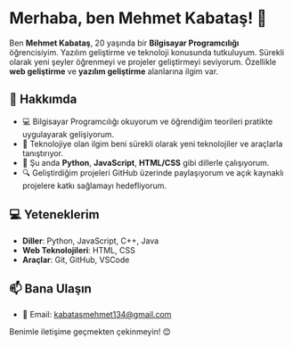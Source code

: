 # Merhaba, ben Mehmet Kabataş! 👋

Ben **Mehmet Kabataş**, 20 yaşında bir **Bilgisayar Programcılığı** öğrencisiyim. Yazılım geliştirme ve teknoloji konusunda tutkuluyum. Sürekli olarak yeni şeyler öğrenmeyi ve projeler geliştirmeyi seviyorum. Özellikle **web geliştirme** ve **yazılım geliştirme** alanlarına ilgim var.

## 🚀 Hakkımda
- 💻 Bilgisayar Programcılığı okuyorum ve öğrendiğim teorileri pratikte uygulayarak gelişiyorum.
- 🧠 Teknolojiye olan ilgim beni sürekli olarak yeni teknolojiler ve araçlarla tanıştırıyor.
- 🌱 Şu anda **Python**, **JavaScript**, **HTML/CSS** gibi dillerle çalışıyorum.
- 🔍 Geliştirdiğim projeleri GitHub üzerinde paylaşıyorum ve açık kaynaklı projelere katkı sağlamayı hedefliyorum.

## 💻 Yeteneklerim
- **Diller**: Python, JavaScript, C++, Java
- **Web Teknolojileri**: HTML, CSS
- **Araçlar**: Git, GitHub, VSCode

## 📫 Bana Ulaşın
- 📧 Email: kabatasmehmet134@gmail.com

Benimle iletişime geçmekten çekinmeyin! 😊
